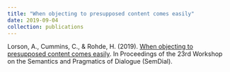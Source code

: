 ```yaml
---
title: "When objecting to presupposed content comes easily"
date: 2019-09-04
collection: publications
---
```


Lorson, A., Cummins, C., & Rohde, H. (2019). [When objecting to presupposed content comes easily](http://alex-lorson.github.io/files/SemDial.pdf). In Proceedings of the 23rd Workshop on the Semantics and Pragmatics of Dialogue (SemDial).
